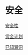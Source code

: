 # 安全

[安全性](%E5%AE%89%E5%85%A8%2003101/%E5%AE%89%E5%85%A8%E6%80%A7%207bdc3.md)

[赏金计划](%E5%AE%89%E5%85%A8%2003101/%E8%B5%8F%E9%87%91%E8%AE%A1%E5%88%92%20b6741.md)

[已知漏洞](%E5%AE%89%E5%85%A8%2003101/%E5%B7%B2%E7%9F%A5%E6%BC%8F%E6%B4%9E%20399ce.md)